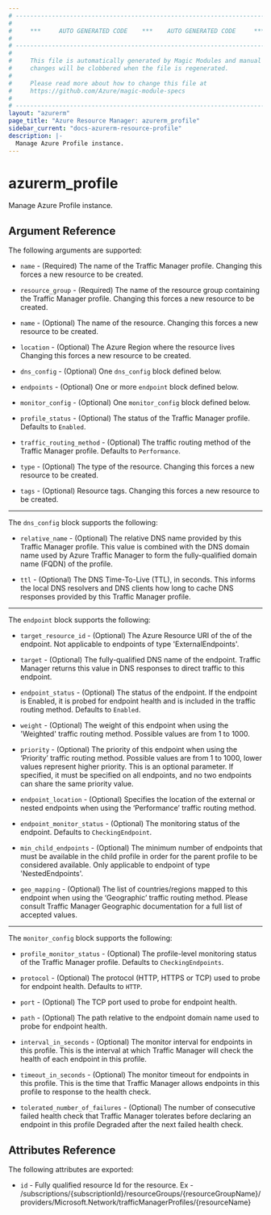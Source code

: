 ```yaml
---
# ----------------------------------------------------------------------------
#
#     ***     AUTO GENERATED CODE    ***    AUTO GENERATED CODE     ***
#
# ----------------------------------------------------------------------------
#
#     This file is automatically generated by Magic Modules and manual
#     changes will be clobbered when the file is regenerated.
#
#     Please read more about how to change this file at
#     https://github.com/Azure/magic-module-specs
#
# ----------------------------------------------------------------------------
layout: "azurerm"
page_title: "Azure Resource Manager: azurerm_profile"
sidebar_current: "docs-azurerm-resource-profile"
description: |-
  Manage Azure Profile instance.
---
```


# azurerm_profile

Manage Azure Profile instance.


## Argument Reference

The following arguments are supported:

* `name` - (Required) The name of the Traffic Manager profile. Changing this forces a new resource to be created.

* `resource_group` - (Required) The name of the resource group containing the Traffic Manager profile. Changing this forces a new resource to be created.

* `name` - (Optional) The name of the resource. Changing this forces a new resource to be created.

* `location` - (Optional) The Azure Region where the resource lives Changing this forces a new resource to be created.

* `dns_config` - (Optional) One `dns_config` block defined below.

* `endpoints` - (Optional) One or more `endpoint` block defined below.

* `monitor_config` - (Optional) One `monitor_config` block defined below.

* `profile_status` - (Optional) The status of the Traffic Manager profile. Defaults to `Enabled`.

* `traffic_routing_method` - (Optional) The traffic routing method of the Traffic Manager profile. Defaults to `Performance`.

* `type` - (Optional) The type of the resource. Changing this forces a new resource to be created.

* `tags` - (Optional) Resource tags. Changing this forces a new resource to be created.

---

The `dns_config` block supports the following:

* `relative_name` - (Optional) The relative DNS name provided by this Traffic Manager profile. This value is combined with the DNS domain name used by Azure Traffic Manager to form the fully-qualified domain name (FQDN) of the profile.

* `ttl` - (Optional) The DNS Time-To-Live (TTL), in seconds. This informs the local DNS resolvers and DNS clients how long to cache DNS responses provided by this Traffic Manager profile.

---

The `endpoint` block supports the following:

* `target_resource_id` - (Optional) The Azure Resource URI of the of the endpoint. Not applicable to endpoints of type 'ExternalEndpoints'.

* `target` - (Optional) The fully-qualified DNS name of the endpoint. Traffic Manager returns this value in DNS responses to direct traffic to this endpoint.

* `endpoint_status` - (Optional) The status of the endpoint. If the endpoint is Enabled, it is probed for endpoint health and is included in the traffic routing method. Defaults to `Enabled`.

* `weight` - (Optional) The weight of this endpoint when using the 'Weighted' traffic routing method. Possible values are from 1 to 1000.

* `priority` - (Optional) The priority of this endpoint when using the ‘Priority’ traffic routing method. Possible values are from 1 to 1000, lower values represent higher priority. This is an optional parameter.  If specified, it must be specified on all endpoints, and no two endpoints can share the same priority value.

* `endpoint_location` - (Optional) Specifies the location of the external or nested endpoints when using the ‘Performance’ traffic routing method.

* `endpoint_monitor_status` - (Optional) The monitoring status of the endpoint. Defaults to `CheckingEndpoint`.

* `min_child_endpoints` - (Optional) The minimum number of endpoints that must be available in the child profile in order for the parent profile to be considered available. Only applicable to endpoint of type 'NestedEndpoints'.

* `geo_mapping` - (Optional) The list of countries/regions mapped to this endpoint when using the ‘Geographic’ traffic routing method. Please consult Traffic Manager Geographic documentation for a full list of accepted values.

---

The `monitor_config` block supports the following:

* `profile_monitor_status` - (Optional) The profile-level monitoring status of the Traffic Manager profile. Defaults to `CheckingEndpoints`.

* `protocol` - (Optional) The protocol (HTTP, HTTPS or TCP) used to probe for endpoint health. Defaults to `HTTP`.

* `port` - (Optional) The TCP port used to probe for endpoint health.

* `path` - (Optional) The path relative to the endpoint domain name used to probe for endpoint health.

* `interval_in_seconds` - (Optional) The monitor interval for endpoints in this profile. This is the interval at which Traffic Manager will check the health of each endpoint in this profile.

* `timeout_in_seconds` - (Optional) The monitor timeout for endpoints in this profile. This is the time that Traffic Manager allows endpoints in this profile to response to the health check.

* `tolerated_number_of_failures` - (Optional) The number of consecutive failed health check that Traffic Manager tolerates before declaring an endpoint in this profile Degraded after the next failed health check.

## Attributes Reference

The following attributes are exported:

* `id` - Fully qualified resource Id for the resource. Ex - /subscriptions/{subscriptionId}/resourceGroups/{resourceGroupName}/providers/Microsoft.Network/trafficManagerProfiles/{resourceName}
